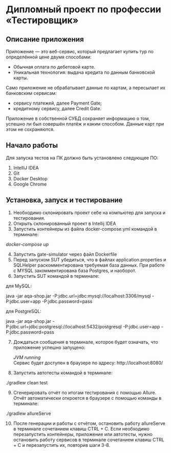 # Дипломный проект по профессии «Тестировщик»
## Описание приложения
Приложение — это веб-сервис, который предлагает купить тур по определённой цене двумя способами:
* Обычная оплата по дебетовой карте.
* Уникальная технология: выдача кредита по данным банковской карты.

Само приложение не обрабатывает данные по картам, а пересылает их банковским сервисам:
* сервису платежей, далее Payment Gate;
* кредитному сервису, далее Credit Gate.
  
Приложение в собственной СУБД сохраняет информацию о том, успешно ли был совершён платёж и каким способом. Данные карт при этом не сохраняются.

## Начало работы
Для запуска тестов на ПК должно быть установлено следующее ПО:
1. IntelliJ IDEA
2. Git
3. Docker Desktop
4. Google Chrome

## Установка, запуск и тестирование
1. Необходимо склонировать проект себе на компьютер для запуска и тестирования.
2. Открыть склонированный проект в Intellij IDEA
3. Запустить контейнеры из файла docker-compose.yml командой в терминале:
   
_docker-compose up_

4. Запустить gate-simulator через файл Dockerfile
5. Перед запуском SUT убедиться, что в файлах application.properties и SQLHelper раскомментирована требуемая база данных. При работе с MYSQL закомментирована база Postgres, и наоборот.
6. Запустить SUT командой в терминале:

для MySQL:

  java -jar aqa-shop.jar -P:jdbc.url=jdbc:mysql://localhost:3306/mysql -P:jdbc.user=app -P:jdbc.password=pass
  
для PostgreSQL:

   java -jar aqa-shop.jar -P:jdbc.url=jdbc:postgresql://localhost:5432/postgresql -P:jdbc.user=app -P:jdbc.password=pass
   
7. Дождаться сообщения в терминале, которое будет означать, что приложение успешно запущено:

   _JVM running_  
   Сервис будет доступен в браузере по адресу: http://localhost:8080/
   
9. Запустить автотесты командой в терминале:

./gradlew clean test 

9. Сгенерировать отчёт по итогам тестирования с помощью Allure. Отчёт автоматически откроется в браузере с помощью команды в терминале:

./gradlew allureServe

10. После генерации и работы с отчётом, остановить работу allureServe в терминале сочетанием клавиш CTRL + C. Если необходимо перезапустить контейнеры, приложение или автотесты, нужно остановить работу сервисов в терминале сочетанием клавиш CTRL + C и перезапустить их, повторив шаги 3-8.
